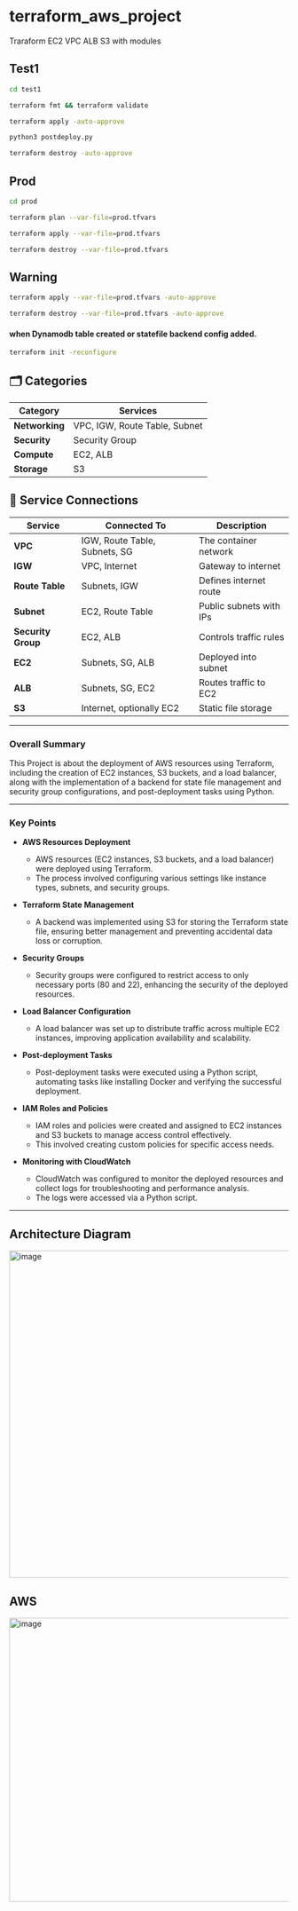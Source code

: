 # terraform_aws_project
Traraform EC2 VPC ALB S3 with modules

## Test1

```bash
cd test1
```

```bash
terraform fmt && terraform validate
```

```bash
terraform apply -auto-approve
```

```bash
python3 postdeploy.py
```

```bash
terraform destroy -auto-approve
```

## Prod
```bash
cd prod
```

```bash
terraform plan --var-file=prod.tfvars
```

```bash
terraform apply --var-file=prod.tfvars
```

```bash
terraform destroy --var-file=prod.tfvars
```

## Warning
```bash
terraform apply --var-file=prod.tfvars -auto-approve
```

```bash
terraform destroy --var-file=prod.tfvars -auto-approve
```

#### when Dynamodb table created or statefile  backend config added.
```bash
terraform init -reconfigure
```

## 🗂️ Categories
| Category       | Services                      |
| -------------- | ----------------------------- |
| **Networking** | VPC, IGW, Route Table, Subnet |
| **Security**   | Security Group                |
| **Compute**    | EC2, ALB                      |
| **Storage**    | S3                            |

## 🔌 Service Connections
| Service            | Connected To                  | Description             |
| ------------------ | ----------------------------- | ----------------------- |
| **VPC**            | IGW, Route Table, Subnets, SG | The container network   |
| **IGW**            | VPC, Internet                 | Gateway to internet     |
| **Route Table**    | Subnets, IGW                  | Defines internet route  |
| **Subnet**         | EC2, Route Table              | Public subnets with IPs |
| **Security Group** | EC2, ALB                      | Controls traffic rules  |
| **EC2**            | Subnets, SG, ALB              | Deployed into subnet    |
| **ALB**            | Subnets, SG, EC2              | Routes traffic to EC2   |
| **S3**             | Internet, optionally EC2      | Static file storage     |
---

### **Overall Summary**

This Project is about the deployment of AWS resources using Terraform, including the creation of EC2 instances, S3 buckets, and a load balancer, along with the implementation of a backend for state file management and security group configurations, and post-deployment tasks using Python.

---

### **Key Points**

* **AWS Resources Deployment**

  * AWS resources (EC2 instances, S3 buckets, and a load balancer) were deployed using Terraform.
  * The process involved configuring various settings like instance types, subnets, and security groups.

* **Terraform State Management**

  * A backend was implemented using S3 for storing the Terraform state file, ensuring better management and preventing accidental data loss or corruption.

* **Security Groups**

  * Security groups were configured to restrict access to only necessary ports (80 and 22), enhancing the security of the deployed resources.

* **Load Balancer Configuration**

  * A load balancer was set up to distribute traffic across multiple EC2 instances, improving application availability and scalability.

* **Post-deployment Tasks**

  * Post-deployment tasks were executed using a Python script, automating tasks like installing Docker and verifying the successful deployment.

* **IAM Roles and Policies**

  * IAM roles and policies were created and assigned to EC2 instances and S3 buckets to manage access control effectively.
  * This involved creating custom policies for specific access needs.

* **Monitoring with CloudWatch**

  * CloudWatch was configured to monitor the deployed resources and collect logs for troubleshooting and performance analysis.
  * The logs were accessed via a Python script.

---
## Architecture Diagram
<img width="985" height="590" alt="image" src="https://github.com/user-attachments/assets/057f2ef5-a3ac-4f08-8e3f-a43407368e6c" />

## AWS
<img width="512" height="512" alt="image" src="https://github.com/user-attachments/assets/5f7a974a-480a-4c26-bbb7-60874d947bfc" />



